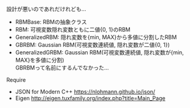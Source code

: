 設計が悪いのであれだけれども…

- RBMBase: RBMの抽象クラス
- RBM: 可視変数隠れ変数ともに二値{0, 1}のRBM
- GeneralizedRBM: 隠れ変数を{min, MAX}から多値に分割したRBM
- GBRBM: Gaussian RBM(可視変数連続値, 隠れ変数が二値{0, 1})
- GeneralizedGRBM: Gaussian RBM(可視変数連続値, 隠れ変数が{min, MAX}を多値に分割)
\
GBRBMって名前にするんでなかった…


Require
- JSON for Modern C++
https://nlohmann.github.io/json/
- Eigen
http://eigen.tuxfamily.org/index.php?title=Main_Page
